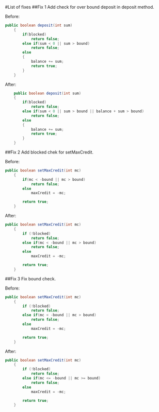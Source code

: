 #List of fixes
##Fix 1
Add check for over bound deposit in deposit method.

Before:
```java
public boolean deposit(int sum)
    {
        if(blocked)
            return false;
        else if(sum < 0 || sum > bound)
            return false;
        else
        {
            balance += sum;
            return true;
        }
    }
```

After:
```java
    public boolean deposit(int sum)
    {
        if(blocked)
            return false;
        else if(sum < 0 || sum > bound || balance + sum > bound)
            return false;
        else
        {
            balance += sum;
            return true;
        }
    }
```

##Fix 2
Add blocked chek for setMaxCredit. 

Before:
```java
public boolean setMaxCredit(int mc)
    {
        if(mc < -bound || mc > bound)
            return false;
        else
            maxCredit = -mc;

        return true;
    }
```
After: 
```java
public boolean setMaxCredit(int mc)
    {
        if (!blocked)
            return false;
        else if(mc < -bound || mc > bound)
            return false;
        else
            maxCredit = -mc;

        return true;
    }
```

##Fix 3
Fix bound check. 

Before:
```java
public boolean setMaxCredit(int mc)
    {
        if (!blocked)
            return false;
        else if(mc < -bound || mc > bound)
            return false;
        else
            maxCredit = -mc;

        return true;
    }
```

After:
```java
public boolean setMaxCredit(int mc)
    {
        if (!blocked)
            return false;
        else if(mc <= -bound || mc >= bound)
            return false;
        else
            maxCredit = -mc;

        return true;
    }
```